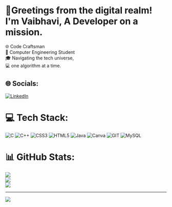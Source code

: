 
# 💫Greetings from the digital realm! I'm Vaibhavi, A  Developer on a mission. 
🌐 Code Craftsman <br>🚀 Computer Engineering Student <br>🎓 Navigating the tech universe, <br> 💻 one algorithm at a time. 


## 🌐 Socials:
[![LinkedIn](https://img.shields.io/badge/LinkedIn-%230077B5.svg?logo=linkedin&logoColor=white)](https://linkedin.com/in/vaibhavi-wadibhasme-989125226) 

# 💻 Tech Stack:
![C](https://img.shields.io/badge/c-%2300599C.svg?style=flat&logo=c&logoColor=white) ![C++](https://img.shields.io/badge/c++-%2300599C.svg?style=flat&logo=c%2B%2B&logoColor=white) ![CSS3](https://img.shields.io/badge/css3-%231572B6.svg?style=flat&logo=css3&logoColor=white) ![HTML5](https://img.shields.io/badge/html5-%23E34F26.svg?style=flat&logo=html5&logoColor=white) ![Java](https://img.shields.io/badge/java-orange)
  ![Canva](https://img.shields.io/badge/Canva-%2300C4CC.svg?style=flat&logo=Canva&logoColor=white) ![GIT](https://img.shields.io/badge/Git-fc6d26?style=flat&logo=git&logoColor=white) ![MySQL](https://img.shields.io/badge/mysql-%2300000f.svg?style=flat&logo=mysql&logoColor=white)
# 📊 GitHub Stats:
![](https://github-readme-stats.vercel.app/api?username=VaibhaviWadibhasme&theme=default&hide_border=false&include_all_commits=false&count_private=false)<br/>
![](https://github-readme-streak-stats.herokuapp.com/?user=VaibhaviWadibhasme&theme=default&hide_border=false)<br/>
![](https://github-readme-stats.vercel.app/api/top-langs/?username=VaibhaviWadibhasme&theme=default&hide_border=false&include_all_commits=false&count_private=false&layout=compact)

---
[![](https://visitcount.itsvg.in/api?id=VaibhaviWadibhasme&icon=0&color=0)](https://visitcount.itsvg.in)

<!--  -->
